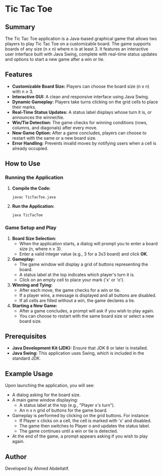 # Tic Tac Toe

## Summary
The Tic Tac Toe application is a Java-based graphical game that allows two players to play Tic Tac Toe on a customizable board. The game supports boards of any size (n x n) where n is at least 3. It features an interactive user interface built with Java Swing, complete with real-time status updates and options to start a new game after a win or tie.

## Features
- **Customizable Board Size:** Players can choose the board size (n x n) with n ≥ 3.
- **Interactive GUI:** A clean and responsive interface using Java Swing.
- **Dynamic Gameplay:** Players take turns clicking on the grid cells to place their marks.
- **Real-Time Status Updates:** A status label displays whose turn it is, or announces the winner/tie.
- **Win/Tie Detection:** The game checks for winning conditions (rows, columns, and diagonals) after every move.
- **New Game Option:** After a game concludes, players can choose to restart with the same or a new board size.
- **Error Handling:** Prevents invalid moves by notifying users when a cell is already occupied.

## How to Use

### Running the Application
1. **Compile the Code:**
   ```bash
   javac TicTacToe.java
   ```
2. **Run the Application:**
   ```bash
   java TicTacToe
   ```

### Game Setup and Play
1. **Board Size Selection:**
   - When the application starts, a dialog will prompt you to enter a board size (n, where n ≥ 3).
   - Enter a valid integer value (e.g., 3 for a 3x3 board) and click **OK**.
2. **Gameplay:**
   - The game window will display a grid of buttons representing the board.
   - A status label at the top indicates which player's turn it is.
   - Click on an empty cell to place your mark ('x' or 'o').
3. **Winning and Tying:**
   - After each move, the game checks for a win or tie.
   - If a player wins, a message is displayed and all buttons are disabled.
   - If all cells are filled without a win, the game declares a tie.
4. **Starting a New Game:**
   - After a game concludes, a prompt will ask if you wish to play again.
   - You can choose to restart with the same board size or select a new board size.

## Prerequisites
- **Java Development Kit (JDK):** Ensure that JDK 8 or later is installed.
- **Java Swing:** This application uses Swing, which is included in the standard JDK.

## Example Usage
Upon launching the application, you will see:
- A dialog asking for the board size.
- A main game window displaying:
  - A status label at the top (e.g., "Player x's turn").
  - An n x n grid of buttons for the game board.
- Gameplay is performed by clicking on the grid buttons. For instance:
  - If Player x clicks on a cell, the cell is marked with 'x' and disabled.
  - The game then switches to Player o and updates the status label.
  - The game continues until a win or tie is detected.
- At the end of the game, a prompt appears asking if you wish to play again.

## Author
Developed by Ahmed Abdellatif.
